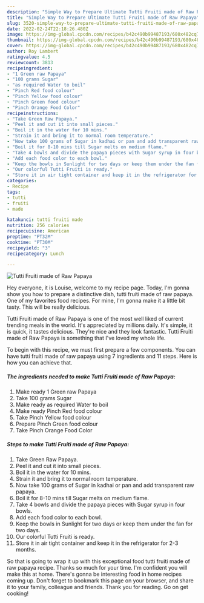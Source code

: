 ```yaml
---
description: "Simple Way to Prepare Ultimate Tutti Fruiti made of Raw Papaya"
title: "Simple Way to Prepare Ultimate Tutti Fruiti made of Raw Papaya"
slug: 3520-simple-way-to-prepare-ultimate-tutti-fruiti-made-of-raw-papaya
date: 2022-02-24T22:18:26.480Z
image: https://img-global.cpcdn.com/recipes/b42c490b99487193/680x482cq70/tutti-fruiti-made-of-raw-papaya-recipe-main-photo.jpg
thumbnail: https://img-global.cpcdn.com/recipes/b42c490b99487193/680x482cq70/tutti-fruiti-made-of-raw-papaya-recipe-main-photo.jpg
cover: https://img-global.cpcdn.com/recipes/b42c490b99487193/680x482cq70/tutti-fruiti-made-of-raw-papaya-recipe-main-photo.jpg
author: Roy Lambert
ratingvalue: 4.5
reviewcount: 3813
recipeingredient:
- "1 Green raw Papaya"
- "100 grams Sugar"
- "as required Water to boil"
- "Pinch Red food colour"
- "Pinch Yellow food colour"
- "Pinch Green food colour"
- "Pinch Orange Food Color"
recipeinstructions:
- "Take Green Raw Papaya."
- "Peel it and cut it into small pieces."
- "Boil it in the water for 10 mins."
- "Strain it and bring it to normal room temperature."
- "Now take 100 grams of Sugar in kadhai or pan and add transparent raw papaya."
- "Boil it for 8-10 mins till Sugar melts on medium flame."
- "Take 4 bowls and divide the papaya pieces with Sugar syrup in four bowls."
- "Add each food color to each bowl."
- "Keep the bowls in Sunlight for two days or keep them under the fan for two days."
- "Our colorful Tutti Fruiti is ready."
- "Store it in air tight container and keep it in the refrigerator for 2-3 months."
categories:
- Recipe
tags:
- tutti
- fruiti
- made

katakunci: tutti fruiti made 
nutrition: 256 calories
recipecuisine: American
preptime: "PT32M"
cooktime: "PT30M"
recipeyield: "3"
recipecategory: Lunch

---
```



![Tutti Fruiti made of Raw Papaya](https://img-global.cpcdn.com/recipes/b42c490b99487193/680x482cq70/tutti-fruiti-made-of-raw-papaya-recipe-main-photo.jpg)

Hey everyone, it is Louise, welcome to my recipe page. Today, I'm gonna show you how to prepare a distinctive dish, tutti fruiti made of raw papaya. One of my favorites food recipes. For mine, I'm gonna make it a little bit tasty. This will be really delicious.



Tutti Fruiti made of Raw Papaya is one of the most well liked of current trending meals in the world. It's appreciated by millions daily. It's simple, it is quick, it tastes delicious. They're nice and they look fantastic. Tutti Fruiti made of Raw Papaya is something that I've loved my whole life.


To begin with this recipe, we must first prepare a few components. You can have tutti fruiti made of raw papaya using 7 ingredients and 11 steps. Here is how you can achieve that.

<!--inarticleads1-->

##### The ingredients needed to make Tutti Fruiti made of Raw Papaya:

1. Make ready 1 Green raw Papaya
1. Take 100 grams Sugar
1. Make ready as required Water to boil
1. Make ready Pinch Red food colour
1. Take Pinch Yellow food colour
1. Prepare Pinch Green food colour
1. Take Pinch Orange Food Color




<!--inarticleads2-->

##### Steps to make Tutti Fruiti made of Raw Papaya:

1. Take Green Raw Papaya.
1. Peel it and cut it into small pieces.
1. Boil it in the water for 10 mins.
1. Strain it and bring it to normal room temperature.
1. Now take 100 grams of Sugar in kadhai or pan and add transparent raw papaya.
1. Boil it for 8-10 mins till Sugar melts on medium flame.
1. Take 4 bowls and divide the papaya pieces with Sugar syrup in four bowls.
1. Add each food color to each bowl.
1. Keep the bowls in Sunlight for two days or keep them under the fan for two days.
1. Our colorful Tutti Fruiti is ready.
1. Store it in air tight container and keep it in the refrigerator for 2-3 months.




So that is going to wrap it up with this exceptional food tutti fruiti made of raw papaya recipe. Thanks so much for your time. I'm confident you will make this at home. There's gonna be interesting food in home recipes coming up. Don't forget to bookmark this page on your browser, and share it to your family, colleague and friends. Thank you for reading. Go on get cooking!
